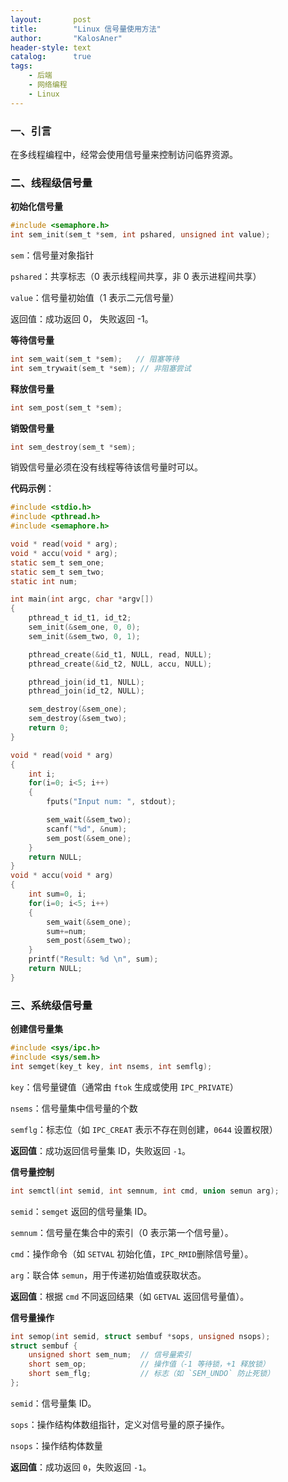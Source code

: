```yaml
---
layout:       post
title:        "Linux 信号量使用方法"
author:       "KalosAner"
header-style: text
catalog:      true
tags:
    - 后端
    - 网络编程
    - Linux
---
```


### 一、引言

在多线程编程中，经常会使用信号量来控制访问临界资源。

### 二、线程级信号量

**初始化信号量**

```c
#include <semaphore.h>
int sem_init(sem_t *sem, int pshared, unsigned int value);
```

`sem`：信号量对象指针

`pshared`：共享标志（0 表示线程间共享，非 0 表示进程间共享）

`value`：信号量初始值（1 表示二元信号量）

返回值：成功返回 0， 失败返回 -1。

**等待信号量**

```c
int sem_wait(sem_t *sem);   // 阻塞等待
int sem_trywait(sem_t *sem); // 非阻塞尝试
```

**释放信号量**

```c
int sem_post(sem_t *sem);
```

**销毁信号量**

```c
int sem_destroy(sem_t *sem);
```

销毁信号量必须在没有线程等待该信号量时可以。

**代码示例**：

```c
#include <stdio.h>
#include <pthread.h>
#include <semaphore.h>

void * read(void * arg);
void * accu(void * arg);
static sem_t sem_one;
static sem_t sem_two;
static int num;

int main(int argc, char *argv[])
{
	pthread_t id_t1, id_t2;
	sem_init(&sem_one, 0, 0);
	sem_init(&sem_two, 0, 1);

	pthread_create(&id_t1, NULL, read, NULL);
	pthread_create(&id_t2, NULL, accu, NULL);

	pthread_join(id_t1, NULL);
	pthread_join(id_t2, NULL);

	sem_destroy(&sem_one);
	sem_destroy(&sem_two);
	return 0;
}

void * read(void * arg)
{
	int i;
	for(i=0; i<5; i++)
	{
		fputs("Input num: ", stdout);

		sem_wait(&sem_two);
		scanf("%d", &num);
		sem_post(&sem_one);
	}
	return NULL;	
}
void * accu(void * arg)
{
	int sum=0, i;
	for(i=0; i<5; i++)
	{
		sem_wait(&sem_one);
		sum+=num;
		sem_post(&sem_two);
	}
	printf("Result: %d \n", sum);
	return NULL;
}
```

### 三、系统级信号量

**创建信号量集**

```c
#include <sys/ipc.h>
#include <sys/sem.h>
int semget(key_t key, int nsems, int semflg);
```

`key`：信号量键值（通常由 `ftok` 生成或使用 `IPC_PRIVATE`）

`nsems`：信号量集中信号量的个数

`semflg`：标志位（如 `IPC_CREAT` 表示不存在则创建，`0644` 设置权限）

**返回值**：成功返回信号量集 ID，失败返回 `-1`。

**信号量控制**

```c
int semctl(int semid, int semnum, int cmd, union semun arg);
```

`semid`：`semget` 返回的信号量集 ID。

`semnum`：信号量在集合中的索引（0 表示第一个信号量）。

`cmd`：操作命令（如 `SETVAL` 初始化值，`IPC_RMID`删除信号量）。

`arg`：联合体 `semun`，用于传递初始值或获取状态。

**返回值**：根据 `cmd` 不同返回结果（如 `GETVAL` 返回信号量值）。

**信号量操作**

```c
int semop(int semid, struct sembuf *sops, unsigned nsops);
struct sembuf {
    unsigned short sem_num;  // 信号量索引
    short sem_op;            // 操作值（-1 等待锁，+1 释放锁）
    short sem_flg;           // 标志（如 `SEM_UNDO` 防止死锁）
};
```

`semid`：信号量集 ID。

`sops`：操作结构体数组指针，定义对信号量的原子操作。

`nsops`：操作结构体数量

**返回值**：成功返回 `0`，失败返回 `-1`。
